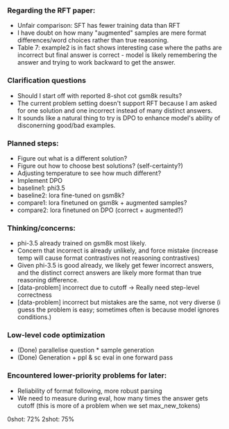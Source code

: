 ### Regarding the RFT paper:
* Unfair comparison: SFT has fewer training data than RFT
* I have doubt on how many "augmented" samples are mere format differences/word choices rather than true reasoning.
* Table 7: example2 is in fact shows interesting case where the paths are incorrect but final answer is correct - model is likely remembering the answer and trying to work backward to get the answer.

### Clarification questions
* Should I start off with reported 8-shot cot gsm8k results?
* The current problem setting doesn't support RFT because I am asked for one solution and one incorrect
    instead of many distinct answers.
* It sounds like a natural thing to try is DPO to enhance model's ability of disconerning good/bad examples.

### Planned steps:
* Figure out what is a different solution?
* Figure out how to choose best solutions? (self-certainty?)
* Adjusting temperature to see how much different?
* Implement DPO
* baseline1: phi3.5
* baseline2: lora fine-tuned on gsm8k?
* compare1: lora finetuned on gsm8k + augmented samples?
* compare2: lora finetuned on DPO (correct + augmented?)

### Thinking/concerns:
* phi-3.5 already trained on gsm8k most likely.
* Concern that incorrect is already unlikely, and force mistake (increase temp will cause format contrastives not reasoning contrastives)
* Given phi-3.5 is good already, we likely get fewer incorrect answers, and the distinct correct answers are likely more format than true reasoning difference.
* [data-problem] incorrect due to cutoff -> Really need step-level correctness 
* [data-problem] incorrect but mistakes are the same, not very diverse (i guess the problem is easy; sometimes often is because model ignores conditions.)

### Low-level code optimization
* (Done) parallelise question * sample generation
* (Done) Generation + ppl & sc eval in one forward pass

### Encountered lower-priority problems for later:
* Reliability of format following, more robust parsing
* We need to measure during eval, how many times the answer gets cutoff (this is more of a problem when we set max_new_tokens)



0shot: 72%
2shot: 75%
